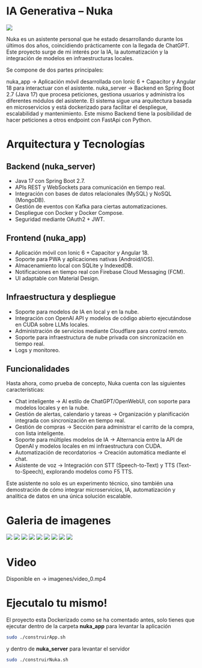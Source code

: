 # IA Generativa – Nuka
![](imagenes/imagen_9.png)

Nuka es un asistente personal que he estado desarrollando durante los últimos dos años, coincidiendo prácticamente con la llegada de ChatGPT. Este proyecto surge de mi interés por la IA, la automatización y la integración de modelos en infraestructuras locales.

Se compone de dos partes principales:

nuka_app → Aplicación móvil desarrollada con Ionic 6 + Capacitor y Angular 18 para interactuar con el asistente.
nuka_server → Backend en Spring Boot 2.7 (Java 17) que procesa peticiones, gestiona usuarios y administra los diferentes módulos del asistente.
El sistema sigue una arquitectura basada en microservicios y está dockerizado para facilitar el despliegue, escalabilidad y mantenimiento. Este mismo Backend tiene la posibilidad de hacer peticiones a otros endpoint con FastApi con Python.

# Arquitectura y Tecnologías

## Backend (nuka_server)

- Java 17 con Spring Boot 2.7.
- APIs REST y WebSockets para comunicación en tiempo real.
- Integración con bases de datos relacionales (MySQL) y NoSQL (MongoDB).
- Gestión de eventos con Kafka para ciertas automatizaciones.
- Despliegue con Docker y Docker Compose.
- Seguridad mediante OAuth2 + JWT.

## Frontend (nuka_app)

- Aplicación móvil con Ionic 6 + Capacitor y Angular 18.
- Soporte para PWA y aplicaciones nativas (Android/iOS).
- Almacenamiento local con SQLite y IndexedDB.
- Notificaciones en tiempo real con Firebase Cloud Messaging (FCM).
- UI adaptable con Material Design.

## Infraestructura y despliegue

- Soporte para modelos de IA en local y en la nube.
- Integración con OpenAI API y modelos de código abierto ejecutándose en CUDA sobre LLMs locales.
- Administración de servicios mediante Cloudflare para control remoto.
- Soporte para infraestructura de nube privada con sincronización en tiempo real.
- Logs y monitoreo.

## Funcionalidades
Hasta ahora, como prueba de concepto, Nuka cuenta con las siguientes características:

- Chat inteligente → Al estilo de ChatGPT/OpenWebUI, con soporte para modelos locales y en la nube.
- Gestión de alertas, calendario y tareas → Organización y planificación integrada con sincronización en tiempo real.
- Gestión de compras → Sección para administrar el carrito de la compra, con lista inteligente.
- Soporte para múltiples modelos de IA → Alternancia entre la API de OpenAI y modelos locales en mi infraestructura con CUDA.
- Automatización de recordatorios → Creación automática mediante el chat.
- Asistente de voz → Integración con STT (Speech-to-Text) y TTS (Text-to-Speech), explorando modelos como F5 TTS.

Este asistente no solo es un experimento técnico, sino también una demostración de cómo integrar microservicios, IA, automatización y analítica de datos en una única solución escalable.

# Galeria de imagenes

![](imagenes/imagen_0.png)
![](imagenes/imagen_1.png)
![](imagenes/imagen_2.png)
![](imagenes/imagen_3.png)
![](imagenes/imagen_4.png)
![](imagenes/imagen_5.png)
![](imagenes/imagen_6.png)
![](imagenes/imagen_7.png)
![](imagenes/imagen_8.png)

# Video 

Disponible en -> imagenes/video_0.mp4

# Ejecutalo tu mismo!

El proyecto esta Dockerizado como se ha comentado antes, solo tienes que ejecutar dentro de la carpeta **nuka_app** para levantar la aplicación

```bash
sudo ./construirApp.sh
```

y dentro de **nuka_server** para levantar el servidor

```bash
sudo ./construirNuka.sh
```
